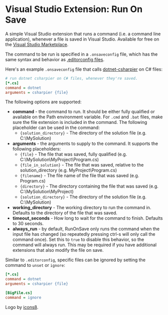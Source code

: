 Visual Studio Extension: Run On Save
====================================

A simple Visual Studio extension that runs a command (i.e. a command line application), whenever a file is saved in Visual Studio. Available for free on the [Visual Studio Marketplace](https://marketplace.visualstudio.com/items?itemName=WillFuqua.RunOnSave).

The command to be run is specified in a `.onsaveconfig` file, which has the same syntax and behavior as [.editorconfig files](https://editorconfig.org/).

Here's an example `.onsaveconfig` file that calls [dotnet-csharpier](https://github.com/belav/csharpier) on C# files:

```ini
# run dotnet csharpier on C# files, whenever they're saved.
[*.cs]
command = dotnet
arguments = csharpier {file}
```

The following options are supported:

- **command** - the command to run. It should be either fully qualified or available on the Path environment variable. For `.cmd` and `.bat` files, make sure the file extension is included in the command. The following placeholder can be used in the command:
  - `{solution_directory}` - The directory of the solution file (e.g. C:\MySolution)
- **arguments** - the arguments to supply to the command. It supports the following placeholders:
  - `{file}` - The file that was saved, fully qualified (e.g. C:\MySolution\MyProject\Program.cs)
  - `{file_in_solution}` - The file that was saved, relative to the solution_directory (e.g. MyProject\Program.cs)
  - `{filename}` - The file name of the file that was saved (e.g. Program.cs)
  - `{directory}` - The directory containing the file that was saved (e.g. C:\MySolution\MyProject)
  - `{solution_directory}` - The directory of the solution file (e.g. C:\MySolution)
- **working_directory** - The working directory to run the command in. Defaults to the directory of the file that was saved.
- **timeout_seconds** - How long to wait for the command to finish. Defaults to 30 seconds.
- **always_run** - by default, RunOnSave only runs the command when the input file has changed (so repeatedly pressing ctrl-s will only call the command once). Set this to `true` to disable this behavior, so the command will always run. This may be required if you have additional extensions that also modify the file on save.

Similar to `.editorconfig`, specific files can be ignored by setting the command to `unset` or `ignore`:

```ini
[*.cs]
command = dotnet
arguments = csharpier {file}

[BigFile.cs]
command = ignore
```

Logo by [icons8](https://www.visualpharm.com/free-icons/save-595b40b85ba036ed117da9ec).
